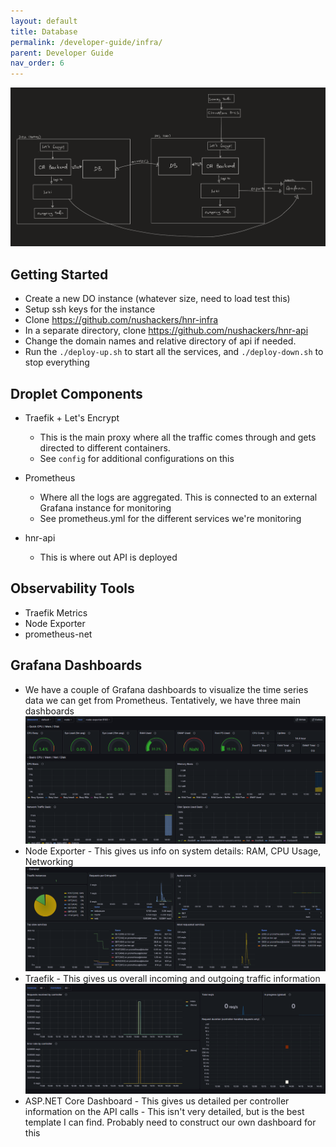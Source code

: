 ```yaml
---
layout: default
title: Database
permalink: /developer-guide/infra/
parent: Developer Guide
nav_order: 6
---
```


![](../../assets/infra_overview.png)

## Getting Started

* Create a new DO instance (whatever size, need to load test this)
* Setup ssh keys for the instance
* Clone https://github.com/nushackers/hnr-infra
* In a separate directory, clone https://github.com/nushackers/hnr-api
* Change the domain names and relative directory of api if needed.
* Run the `./deploy-up.sh` to start all the services, and `./deploy-down.sh` to stop everything

## Droplet Components

* Traefik + Let's Encrypt
    * This is the main proxy where all the traffic comes through and gets directed to different containers.
    * See `config` for additional configurations on this

* Prometheus
    * Where all the logs are aggregated. This is connected to an external Grafana instance for monitoring
    * See prometheus.yml for the different services we're monitoring

* hnr-api
    * This is where out API is deployed

## Observability Tools

* Traefik Metrics
* Node Exporter
* prometheus-net

## Grafana Dashboards

* We have a couple of Grafana dashboards to visualize the time series data we can get from Prometheus. Tentatively, we have three main dashboards
![](../../assets/node.png)
* Node Exporter - This gives us info on system details: RAM, CPU Usage, Networking
![](../../assets/traefik.png)
* Traefik - This gives us overall incoming and outgoing traffic information
![](../../assets/asp.png)
* ASP.NET Core Dashboard - This gives us detailed per controller information on the API calls - This isn't very detailed, but is the best template I can find. Probably need to construct our own dashboard for this
    
